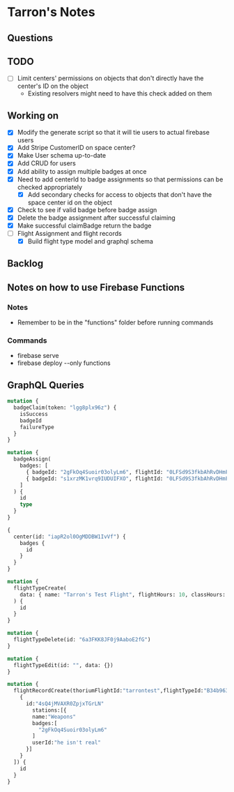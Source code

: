 # Tarron's Notes

## Questions

## TODO

- [ ] Limit centers' permissions on objects that don't directly have the center's ID on the object
  - Existing resolvers might need to have this check added on them

## Working on

- [x] Modify the generate script so that it will tie users to actual firebase users
- [x] Add Stripe CustomerID on space center?
- [x] Make User schema up-to-date
- [x] Add CRUD for users
- [x] Add ability to assign multiple badges at once
- [x] Need to add centerId to badge assignments so that permissions can be checked appropriately
  - [x] Add secondary checks for access to objects that don't have the space center id on the object
- [x] Check to see if valid badge before badge assign
- [x] Delete the badge assignment after successful claiming
- [x] Make successful claimBadge return the badge
- [ ] Flight Assignment and flight records
  - [x] Build flight type model and graphql schema

## Backlog

## Notes on how to use Firebase Functions

### Notes

- Remember to be in the "functions" folder before running commands

### Commands

- firebase serve
- firebase deploy --only functions

## GraphQL Queries

```graphql
mutation {
  badgeClaim(token: "lgg8plx96z") {
    isSuccess
    badgeId
    failureType
  }
}

mutation {
  badgeAssign(
    badges: [
      { badgeId: "2gFkOq4Suoir03olyLm6", flightId: "0LFSd9S3fkbAhRvDHmFV" }
      { badgeId: "s1xrzMK1vrq9IUDUIFXO", flightId: "0LFSd9S3fkbAhRvDHmFV" }
    ]
  ) {
    id
    type
  }
}

{
  center(id: "iapR2ol0OgMDDBW1IvVf") {
    badges {
      id
    }
  }
}

mutation {
  flightTypeCreate(
    data: { name: "Tarron's Test Flight", flightHours: 10, classHours: 20 }
  ) {
    id
  }
}

mutation {
  flightTypeDelete(id: "6a3FKK8JF0j9AaboE2fG")
}

mutation {
  flightTypeEdit(id: "", data: {})
}

mutation {
  flightRecordCreate(thoriumFlightId:"tarrontest",flightTypeId:"B34b963R6IOUdREeglqQ",simulators:[
    {
      id:"4sQ4jMVAXR0ZpjxTGrLN"
    	stations:[{
      	name:"Weapons"
        badges:[
          "2gFkOq4Suoir03olyLm6"
        ]
        userId:"he isn't real"
      }]
    }
  ]) {
    id
  }
}
```
